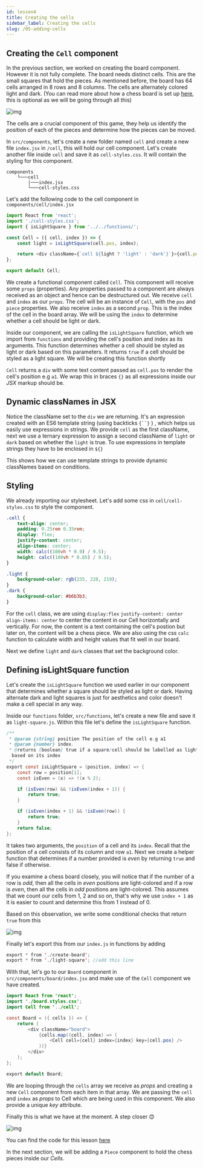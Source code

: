 ```yaml
---
id: lesson4
title: Creating the cells
sidebar_label: Creating the cells
slug: /05-adding-cells
---
```


## Creating the `Cell` component

In the previous section, we worked on creating the board component. However it is not fully complete. The board needs distinct cells. This are the small squares that hold the pieces. As mentioned before, the board has 64 cells arranged in 8 rows and 8 columns. The cells are alternately colored light and dark. (You can read more about how a chess board is set up [here](https://docs.kde.org/trunk5/en/kdegames/knights/board.html), this is optional as we will be going through all this)

![img](../static/img/board-illustration.png)

The cells are a crucial component of this game, they help us identify the position of each of the pieces and determine how the pieces can be moved.

In `src/components`, let's create a new folder named `cell` and create a new file
`index.jsx` in `/cell`, this will hold our cell component. Let's create another file inside `cell` and save it as `cell-styles.css`. It will contain the styling for this component.

```
components
    └───cell
        |───index.jsx
        └───cell-styles.css
```

Let's add the following code to the cell component in `components/cell/index.jsx`

```js title="/src/components/cell/index.jsx"
import React from 'react';
import './cell-styles.css';
import { isLightSquare } from '../../functions/';

const Cell = ({ cell, index }) => {
	const light = isLightSquare(cell.pos, index);

	return <div className={`cell ${light ? 'light' : 'dark'}`}>{cell.pos}</div>;
};

export default Cell;
```

We create a functional component called `Cell`. This component will receive some `props` (properties). Any properties passed to a component are always received as an object and hence can be destructured out. We receive `cell` and `index` as our `props`. The cell will be an instance of `Cell`, with the `pos` and `piece` properties. We also receive `index` as a second `prop`.
This is the index of the cell in the board array.
We will be using the `index` to determine whether a cell should be light or dark.

Inside our component, we are calling the `isLightSquare` function, which we import from `functions` and providing the cell's position and index as its arguments. This function determines whether a cell should be styled as light or dark based on this parameters. It returns `true` if a cell should be styled as a light square. We will be creating this function shortly

`Cell` returns a `div` with some text content passed as `cell.pos` to render the cell's position
e.g `a1`. We wrap this in braces `{}` as all expressions inside our _JSX_ markup should be.

## Dynamic classNames in JSX

Notice the className set to the `div` we are returning. It's an expression created with an ES6 template string (using backticks ` {``} ` ) , which helps us easily use expressions in strings. We provide `cell` as the first className, next we use a ternary expression to assign a second className of `light` or `dark` based on whether the `light` is true. To use expressions in template strings they have to be enclosed in `${}`

This shows how we can use template strings to provide dynamic classNames based on conditions.

## Styling

We already importing our stylesheet. Let's add some css in `cell/cell-styles.css` to style the component.

```css title="/src/components/cell/cell-styles.css"
.cell {
	text-align: center;
	padding: 0.25rem 0.35rem;
	display: flex;
	justify-content: center;
	align-items: center;
	width: calc((100vh * 0.9) / 9.5);
	height: calc((100vh * 0.85) / 9.5);
}

.light {
	background-color: rgb(235, 228, 219);
}
.dark {
	background-color: #b6b3b3;
}
```

For the `cell` class, we are using `display:flex` `justify-content: center` `align-items: center` to center the content in our Cell horizontally and vertically. For now, the content is a text containing the cell's postion but later on, the content will be a chess piece.
We are also using the css `calc` function to calculate width and height values that fit well in our board.

Next we define `light` and `dark` classes that set the background color.

## Defining isLightSquare function

Let's create the `isLightSquare` function we used earlier in our component that determines whether a square should be styled as light or dark. Having alternate dark and light squares is just for aesthetics and color doesn't make a cell special in any way.

Inside our `functions` folder, `src/functions`, let's create a new file and save it as `light-square.js`. Within this file let's define the `isLightSquare` function.

```java title="/src/functions/light-square.js"
/**
 * @param {string} position The position of the cell e.g a1
 * @param {number} index.
 * @returns {boolean} true if a square/cell should be labelled as light
  based on its index
 */
export const isLightSquare = (position, index) => {
	const row = position[1];
	const isEven = (x) => !(x % 2);

	if (isEven(row) && !isEven(index + 1)) {
		return true;
	}

	if (isEven(index + 1) && !isEven(row)) {
		return true;
	}
	return false;
};

```

It takes two arguments, the `position` of a cell and its `index`. Recall that the position of a cell consists of its column and row `a1`.
Next we create a helper function that determines if a number provided is _even_ by returning `true` and false if otherwise.

If you examine a chess board closely, you will notice that if the number of a row is _odd_, then all the cells in _even_ positions are light-colored and if a row is _even_, then all the cells in _odd_ positions are light-colored. This assumes that we count our cells from 1, 2 and so on, that's why we use `index + 1` as it is easier to count and determine this from 1 instead of 0.

Based on this observation, we write some conditional checks that return `true` from this

![img](../static/img/board-illustration.png)

Finally let's export this from our `index.js` in functions by adding

```java title="/src/functions/index.js"
export * from './create-board';
export * from './light-square'; //add this line

```

With that, let's go to our `Board` component in `src/components/board/index.jsx` and make use of the `Cell` component we have created.

```java title="/src/components/board/index.jsx"
import React from 'react';
import './board.styles.css';
import Cell from '../cell';

const Board = ({ cells }) => {
	return (
		<div className="board">
			{cells.map((cell, index) => (
				<Cell cell={cell} index={index} key={cell.pos} />
			))}
		</div>
	);
};

export default Board;
```

We are looping through the `cells` array we receive as _props_ and creating a new `Cell` component from each item in that array. We are passing the `cell` and `index` as _props_ to Cell which are being used in this component. We also provide a unique _key_ attribute.

Finally this is what we have at the moment. A step closer 😊

![img](../static/img/Screenshot4.png)

You can find the code for this lesson [here](https://github.com/franknmungai/live-chess/tree/04-creating-the-cells)

In the next section, we will be adding a `Piece` component to hold the chess pieces inside our _Cells_.
